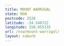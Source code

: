 ```yaml
---
title: MOUNT WARRIGAL
state: NSW
postcode: 2528
latitude: -34.548722
longitude: 150.855135
url: /nsw/mount-warrigal/
layout: suburb
---
```


